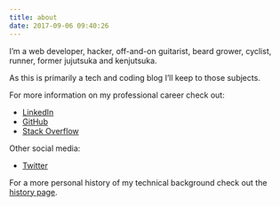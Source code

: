 ```yaml
---
title: about
date: 2017-09-06 09:40:26
---
```


I’m a web developer, hacker, off-and-on guitarist, beard grower, cyclist,
runner, former jujutsuka and kenjutsuka.

As this is primarily a tech and coding blog I’ll keep to those subjects.

For more information on my professional career check out:

  * [LinkedIn](https://uk.linkedin.com/in/dougbromley)
  * [GitHub](http://github.com/OdinsHat)
  * [Stack Overflow](http://stackoverflow.com/users/288001/rustyfluff)

Other social media:

  * [Twitter](https://twitter.com/TinTopHat)

For a more personal history of my technical background check out the  
[history page](/History/).



